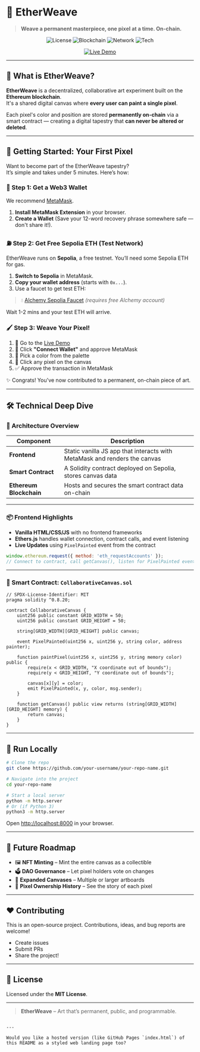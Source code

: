 # 🎨 EtherWeave

> **Weave a permanent masterpiece, one pixel at a time. On-chain.**

<p align="center">
  <img src="https://img.shields.io/badge/license-MIT-purple.svg" alt="License">
  <img src="https://img.shields.io/badge/blockchain-Ethereum-blue.svg" alt="Blockchain">
  <img src="https://img.shields.io/badge/network-Sepolia-orange.svg" alt="Network">
  <img src="https://img.shields.io/badge/tech-Ethers.js-green.svg" alt="Tech">
</p>

<p align="center">
  <a href="https://github.com/jasneet2003/EtherWeave" target="_blank">
    <img src="https://img.shields.io/badge/Live%20Demo-Launch%20EtherWeave-brightgreen?style=for-the-badge&logo=rocket" alt="Live Demo">
  </a>
</p>

---

## 🧵 What is EtherWeave?

**EtherWeave** is a decentralized, collaborative art experiment built on the **Ethereum blockchain**.  
It's a shared digital canvas where **every user can paint a single pixel**.

Each pixel's color and position are stored **permanently on-chain** via a smart contract — creating a digital tapestry that **can never be altered or deleted**.

---

## 🚀 Getting Started: Your First Pixel

Want to become part of the EtherWeave tapestry?  
It’s simple and takes under 5 minutes. Here’s how:

### 🧩 Step 1: Get a Web3 Wallet

We recommend [MetaMask](https://metamask.io/).

1. **Install MetaMask Extension** in your browser.
2. **Create a Wallet** (Save your 12-word recovery phrase somewhere safe — don't share it!).

### ⛽ Step 2: Get Free Sepolia ETH (Test Network)

EtherWeave runs on **Sepolia**, a free testnet. You’ll need some Sepolia ETH for gas.

1. **Switch to Sepolia** in MetaMask.
2. **Copy your wallet address** (starts with `0x...`).
3. Use a faucet to get test ETH:

> 💧 [Alchemy Sepolia Faucet](https://sepoliafaucet.com) *(requires free Alchemy account)*

Wait 1-2 mins and your test ETH will arrive.

### 🖌️ Step 3: Weave Your Pixel!

1. 🔗 Go to the [Live Demo](https://jasneet2003.github.io/indore-web3-demo/)
2. 🔐 Click **"Connect Wallet"** and approve MetaMask
3. 🎨 Pick a color from the palette
4. 🧱 Click any pixel on the canvas
5. ✅ Approve the transaction in MetaMask

✨ Congrats! You've now contributed to a permanent, on-chain piece of art.

---

## 🛠️ Technical Deep Dive

### 🔧 Architecture Overview

| Component | Description |
|----------|-------------|
| **Frontend** | Static vanilla JS app that interacts with MetaMask and renders the canvas |
| **Smart Contract** | A Solidity contract deployed on Sepolia, stores canvas data |
| **Ethereum Blockchain** | Hosts and secures the smart contract data on-chain |

---

### 📦 Frontend Highlights

- **Vanilla HTML/CSS/JS** with no frontend frameworks
- **Ethers.js** handles wallet connection, contract calls, and event listening
- **Live Updates** using `PixelPainted` event from the contract

```js
window.ethereum.request({ method: 'eth_requestAccounts' });
// Connect to contract, call getCanvas(), listen for PixelPainted events
````

---

### 📜 Smart Contract: `CollaborativeCanvas.sol`

```solidity
// SPDX-License-Identifier: MIT
pragma solidity ^0.8.20;

contract CollaborativeCanvas {
    uint256 public constant GRID_WIDTH = 50;
    uint256 public constant GRID_HEIGHT = 50;

    string[GRID_WIDTH][GRID_HEIGHT] public canvas;

    event PixelPainted(uint256 x, uint256 y, string color, address painter);

    function paintPixel(uint256 x, uint256 y, string memory color) public {
        require(x < GRID_WIDTH, "X coordinate out of bounds");
        require(y < GRID_HEIGHT, "Y coordinate out of bounds");

        canvas[x][y] = color;
        emit PixelPainted(x, y, color, msg.sender);
    }

    function getCanvas() public view returns (string[GRID_WIDTH][GRID_HEIGHT] memory) {
        return canvas;
    }
}
```

---

## 🧪 Run Locally

```bash
# Clone the repo
git clone https://github.com/your-username/your-repo-name.git

# Navigate into the project
cd your-repo-name

# Start a local server
python -m http.server
# Or (if Python 3)
python3 -m http.server
```

Open [http://localhost:8000](http://localhost:8000) in your browser.

---

## 🔮 Future Roadmap

* 🖼️ **NFT Minting** – Mint the entire canvas as a collectible
* 🗳️ **DAO Governance** – Let pixel holders vote on changes
* 🧩 **Expanded Canvases** – Multiple or larger artboards
* 🧭 **Pixel Ownership History** – See the story of each pixel

---

## ❤️ Contributing

This is an open-source project. Contributions, ideas, and bug reports are welcome!

* Create issues
* Submit PRs
* Share the project!

---

## 📄 License

Licensed under the **MIT License**.

---

> **EtherWeave** – Art that’s permanent, public, and programmable.

```

---

Would you like a hosted version (like GitHub Pages `index.html`) of this README as a styled web landing page too?
```
